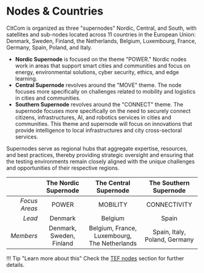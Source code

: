 # Nodes & Countries

CitCom is organized as three "supernodes" Nordic, Central, and South, with satellites and sub-nodes located across 11 countries in the European Union: Denmark, Sweden, Finland, the Netherlands, Belgium, Luxembourg, France, Germany, Spain, Poland, and Italy. 

- **Nordic Supernode** is focused on the theme "POWER." Nordic nodes work in areas that support smart cities and communities and focus on energy, environmental solutions, cyber security, ethics, and edge learning.
- **Central Supernode** revolves around the "MOVE" theme. The node focuses more specifically on challenges related to mobility and logistics in cities and communities.
- **Southern Supernode** revolves around the "CONNECT" theme. The supernode focuses more specifically on the need to securely connect citizens, infrastructures, AI, and robotics services in cities and communities. This theme and supernode will focus on innovations that provide intelligence to local infrastructures and city cross-sectoral services.

Supernodes serve as regional hubs that aggregate expertise, resources, and best practices, thereby providing strategic oversight and ensuring that the testing environments remain closely aligned with the unique challenges and opportunities of their respective regions.

|               |  The Nordic Supernode   |            The Central Supernode            |    The Southern Supernode    |
| ------------: | :----------------------: | :------------------------------------------: | :---------------------------: |
| *Focus Areas* |          POWER           |                   MOBILITY                   |         CONNECTIVITY          |
|        *Lead* |         Denmark          |                   Belgium                    |             Spain             |
|     *Members* | Denmark, Sweden, Finland | Belgium, France, Luxembourg, The Netherlands | Spain, Italy, Poland, Germany |

!!! Tip "Learn more about this"
    Check the [TEF nodes](./../tef/index.md) section for further details.